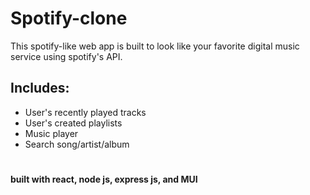# Spotify-clone

This spotify-like web app is built to look like your favorite digital music service using spotify's API.

## Includes:
- User's recently played tracks
- User's created playlists
- Music player
- Search song/artist/album 


#

**built with react, node js, express js, and MUI**